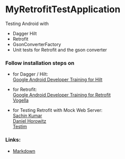 # MyRetrofitTestApplication

Testing Android with

- Dagger Hilt
- Retrofit
- GsonConverterFactory
- Unit tests for Retrofit and the gson converter

### Follow installation steps on

- for Dagger / Hilt:
  <br> [Google Android Developer Training for Hilt](https://developer.android.com/training/dependency-injection/hilt-android)

- for Retrofit:
  <br> [Google Android Developer Training for Retrofit](https://developer.android.com/codelabs/basic-android-kotlin-training-getting-data-internet#7)
  <br> [Vogella](https://www.vogella.com/tutorials/Retrofit/article.html)

- for Testing Retrofit with Mock Web Server:
  <br> [Sachin Kumar](https://sachinkmr375.medium.com/unit-test-retrofit-api-calls-with-mockwebserver-bbb9f66a78a6)
  <br> [Daniel Horowitz](https://proandroiddev.com/testing-retrofit-converter-with-mock-webserver-50f3e1f54013)
  <br> [Testim](https://www.testim.io/blog/how-to-use-mockwebserver/)

### Links:

- [Markdown](https://docs.github.com/en/get-started/writing-on-github/getting-started-with-writing-and-formatting-on-github/basic-writing-and-formatting-syntax)



